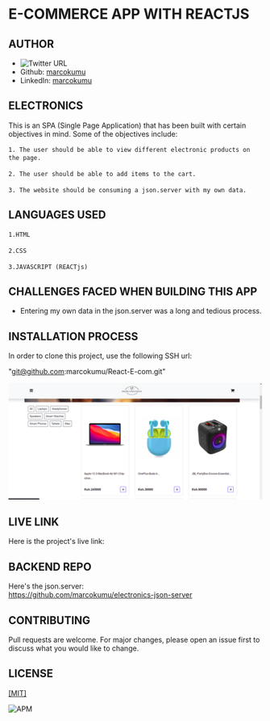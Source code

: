# E-COMMERCE APP WITH REACTJS

## AUTHOR 

- ![Twitter URL](https://img.shields.io/twitter/url?style=social&url=https%3A%2F%2Ftwitter.com%2FMarkOkumu5)
- Github:  <a href="https://github.com/marcokumu">marcokumu </a>
- LinkedIn:  <a href="https://www.linkedin.com/in/markokumu/">marcokumu </a>
## ELECTRONICS
This is an SPA (Single Page Application) that has been built with certain objectives in mind. Some of the objectives include:

    1. The user should be able to view different electronic products on the page.

    2. The user should be able to add items to the cart.

    3. The website should be consuming a json.server with my own data.


## LANGUAGES USED 
    
    1.HTML

    2.CSS

    3.JAVASCRIPT (REACTjs)

## CHALLENGES FACED WHEN BUILDING THIS APP

- Entering my own data in the json.server was a long and tedious process. 




## INSTALLATION PROCESS 

In order to clone this project, use the following SSH url:   

"git@github.com:marcokumu/React-E-com.git"

![Alt text](./public/carousel-pics/Screenshot%20from%202022-07-29%2010-00-28.png "Title")

## LIVE LINK

Here is the project's live link:

## BACKEND REPO

Here's the json.server: <br>
https://github.com/marcokumu/electronics-json-server

## CONTRIBUTING 

Pull requests are welcome. For major changes, please open an issue first to discuss what you would like to change.

## LICENSE 

<a href="https://choosealicense.com/licenses/mit/">[MIT]</a>

![APM](https://img.shields.io/apm/l/pack?style=for-the-badge)